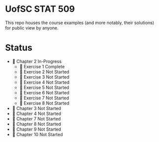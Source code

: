 # UofSC STAT 509

This repo houses the course examples (and more notably, their solutions) for public view by anyone.

# Status

- &#x1F4D9; Chapter 2 In-Progress
	- &#x1F4D7; Exercise 1 Complete
	- &#x1F534; Exercise 2 Not Started
	- &#x1F534; Exercise 3 Not Started
	- &#x1F534; Exercise 4 Not Started
	- &#x1F534; Exercise 5 Not Started
	- &#x1F534; Exercise 6 Not Started
	- &#x1F534; Exercise 7 Not Started
	- &#x1F534; Exercise 8 Not Started
- &#x1F534; Chapter 3 Not Started
- &#x1F534; Chapter 4 Not Started
- &#x1F534; Chapter 7 Not Started
- &#x1F534; Chapter 8 Not Started
- &#x1F534; Chapter 9 Not Started
- &#x1F534; Chapter 10 Not Started